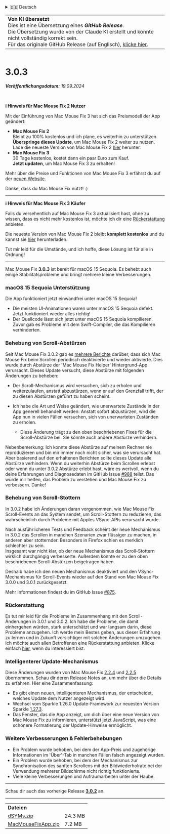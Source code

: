 <details>
<summary>🇩🇪 Deutsch</summary>

[🇬🇧 English (GitHub)](https://github.com/noah-nuebling/mac-mouse-fix/releases/tag/3.0.3)\
[🇦🇩 Català](https://redirect.macmousefix.com/?target=mmf-release&tag=3.0.3&locale=ca)\
**🇩🇪 Deutsch**\
[🇪🇸 Español](https://redirect.macmousefix.com/?target=mmf-release&tag=3.0.3&locale=es)\
[🇫🇷 Français](https://redirect.macmousefix.com/?target=mmf-release&tag=3.0.3&locale=fr)\
[🇮🇩 Indonesia](https://redirect.macmousefix.com/?target=mmf-release&tag=3.0.3&locale=id)\
[🇮🇹 Italiano](https://redirect.macmousefix.com/?target=mmf-release&tag=3.0.3&locale=it)\
[🇭🇺 Magyar](https://redirect.macmousefix.com/?target=mmf-release&tag=3.0.3&locale=hu)\
[🇳🇱 Nederlands](https://redirect.macmousefix.com/?target=mmf-release&tag=3.0.3&locale=nl)\
[🇵🇱 Polski](https://redirect.macmousefix.com/?target=mmf-release&tag=3.0.3&locale=pl)\
[🇧🇷 Português (Brasil)](https://redirect.macmousefix.com/?target=mmf-release&tag=3.0.3&locale=pt-BR)\
[🇵🇹 Português (Portugal)](https://redirect.macmousefix.com/?target=mmf-release&tag=3.0.3&locale=pt-PT)\
[🇷🇴 Română](https://redirect.macmousefix.com/?target=mmf-release&tag=3.0.3&locale=ro)\
[🇸🇪 Svenska](https://redirect.macmousefix.com/?target=mmf-release&tag=3.0.3&locale=sv)\
[🇻🇳 Tiếng Việt](https://redirect.macmousefix.com/?target=mmf-release&tag=3.0.3&locale=vi)\
[🇹🇷 Türkçe](https://redirect.macmousefix.com/?target=mmf-release&tag=3.0.3&locale=tr)\
[🇨🇿 Čeština](https://redirect.macmousefix.com/?target=mmf-release&tag=3.0.3&locale=cs)\
[🇬🇷 Ελληνικά](https://redirect.macmousefix.com/?target=mmf-release&tag=3.0.3&locale=el)\
[🇷🇺 Русский](https://redirect.macmousefix.com/?target=mmf-release&tag=3.0.3&locale=ru)\
[🇺🇦 Українська](https://redirect.macmousefix.com/?target=mmf-release&tag=3.0.3&locale=uk)\
[🇮🇱 עברית](https://redirect.macmousefix.com/?target=mmf-release&tag=3.0.3&locale=he)\
[🇸🇦 العربية](https://redirect.macmousefix.com/?target=mmf-release&tag=3.0.3&locale=ar)\
[🇮🇳 हिन्दी](https://redirect.macmousefix.com/?target=mmf-release&tag=3.0.3&locale=hi)\
[🇹🇭 ไทย](https://redirect.macmousefix.com/?target=mmf-release&tag=3.0.3&locale=th)\
[🇨🇳 中文 (简体)](https://redirect.macmousefix.com/?target=mmf-release&tag=3.0.3&locale=zh-Hans)\
[🇨🇳 中文 (繁體)](https://redirect.macmousefix.com/?target=mmf-release&tag=3.0.3&locale=zh-Hant)\
[🇭🇰 中文（香港)](https://redirect.macmousefix.com/?target=mmf-release&tag=3.0.3&locale=zh-HK)\
[🇯🇵 日本語](https://redirect.macmousefix.com/?target=mmf-release&tag=3.0.3&locale=ja)\
[🇰🇷 한국어](https://redirect.macmousefix.com/?target=mmf-release&tag=3.0.3&locale=ko)\
[Help translate Mac Mouse Fix to different languages!](https://github.com/noah-nuebling/mac-mouse-fix/discussions/731)
</details>
<table align=><td>
<b>Von KI übersetzt</b><br>
Dies ist eine Übersetzung eines <b><em>GitHub Release</em></b>.<br>
Die Übersetzung wurde von der Claude KI erstellt und könnte nicht vollständig korrekt sein.<br>
Für das originale GitHub Release (auf Englisch), <a href="https://github.com/noah-nuebling/mac-mouse-fix/releases/tag/3.0.3">klicke hier</a>.
</td></table>

<table></table>

# 3.0.3
***Veröffentlichungsdatum:** 19.09.2024*

<br>

**ℹ️ Hinweis für Mac Mouse Fix 2 Nutzer**

Mit der Einführung von Mac Mouse Fix 3 hat sich das Preismodell der App geändert:

- **Mac Mouse Fix 2**\
Bleibt zu 100% kostenlos und ich plane, es weiterhin zu unterstützen.\
**Überspringe dieses Update**, um Mac Mouse Fix 2 weiter zu nutzen. Lade die neueste Version von Mac Mouse Fix 2 [hier](https://redirect.macmousefix.com/?target=mmf2-latest) herunter.
- **Mac Mouse Fix 3**\
30 Tage kostenlos, kostet dann ein paar Euro zum Kauf.\
**Jetzt updaten**, um Mac Mouse Fix 3 zu erhalten!

Mehr über die Preise und Funktionen von Mac Mouse Fix 3 erfährst du auf der [neuen Website](https://macmousefix.com/).

Danke, dass du Mac Mouse Fix nutzt! :)

---

**ℹ️ Hinweis für Mac Mouse Fix 3 Käufer**

Falls du versehentlich auf Mac Mouse Fix 3 aktualisiert hast, ohne zu wissen, dass es nicht mehr kostenlos ist, möchte ich dir eine [Rückerstattung](https://redirect.macmousefix.com/?target=mmf-apply-for-refund) anbieten.

Die neueste Version von Mac Mouse Fix 2 bleibt **komplett kostenlos** und du kannst sie [hier](https://redirect.macmousefix.com/?target=mmf2-latest) herunterladen.

Tut mir leid für die Umstände, und ich hoffe, diese Lösung ist für alle in Ordnung!

---

Mac Mouse Fix **3.0.3** ist bereit für macOS 15 Sequoia. Es behebt auch einige Stabilitätsprobleme und bringt mehrere kleine Verbesserungen.

### macOS 15 Sequoia Unterstützung

Die App funktioniert jetzt einwandfrei unter macOS 15 Sequoia!

- Die meisten UI-Animationen waren unter macOS 15 Sequoia defekt. Jetzt funktioniert wieder alles richtig!
- Der Quellcode lässt sich jetzt unter macOS 15 Sequoia kompilieren. Zuvor gab es Probleme mit dem Swift-Compiler, die das Kompilieren verhinderten.

### Behebung von Scroll-Abstürzen

Seit Mac Mouse Fix 3.0.2 gab es [mehrere Berichte](https://github.com/noah-nuebling/mac-mouse-fix/issues/988) darüber, dass sich Mac Mouse Fix beim Scrollen periodisch deaktivierte und wieder aktivierte. Dies wurde durch Abstürze der 'Mac Mouse Fix Helper' Hintergrund-App verursacht. Dieses Update versucht, diese Abstürze mit folgenden Änderungen zu beheben:

- Der Scroll-Mechanismus wird versuchen, sich zu erholen und weiterzulaufen, anstatt abzustürzen, wenn er auf den Grenzfall trifft, der zu diesen Abstürzen geführt zu haben scheint.
- Ich habe die Art und Weise geändert, wie unerwartete Zustände in der App generell behandelt werden: Anstatt sofort abzustürzen, wird die App nun in vielen Fällen versuchen, sich von unerwarteten Zuständen zu erholen.

    - Diese Änderung trägt zu den oben beschriebenen Fixes für die Scroll-Abstürze bei. Sie könnte auch andere Abstürze verhindern.

Nebenbemerkung: Ich konnte diese Abstürze auf meinem Rechner nie reproduzieren und bin mir immer noch nicht sicher, was sie verursacht hat. Aber basierend auf den erhaltenen Berichten sollte dieses Update alle Abstürze verhindern. Wenn du weiterhin Abstürze beim Scrollen erlebst oder wenn du unter 3.0.2 Abstürze erlebt hast, wäre es wertvoll, wenn du deine Erfahrungen und Diagnosedaten im GitHub Issue [#988](https://github.com/noah-nuebling/mac-mouse-fix/issues/988) teilst. Das würde mir helfen, das Problem zu verstehen und Mac Mouse Fix zu verbessern. Danke!

### Behebung von Scroll-Stottern

In 3.0.2 habe ich Änderungen daran vorgenommen, wie Mac Mouse Fix Scroll-Events an das System sendet, um Scroll-Stottern zu reduzieren, das wahrscheinlich durch Probleme mit Apples VSync-APIs verursacht wurde.

Nach ausführlicheren Tests und Feedback scheint der neue Mechanismus in 3.0.2 das Scrollen in manchen Szenarien zwar flüssiger zu machen, in anderen aber stotternder. Besonders in Firefox schien es merklich schlechter zu sein.\
Insgesamt war nicht klar, ob der neue Mechanismus das Scroll-Stottern wirklich durchgängig verbesserte. Außerdem könnte er zu den oben beschriebenen Scroll-Abstürzen beigetragen haben.

Deshalb habe ich den neuen Mechanismus deaktiviert und den VSync-Mechanismus für Scroll-Events wieder auf den Stand von Mac Mouse Fix 3.0.0 und 3.0.1 zurückgesetzt.

Mehr Informationen findest du im GitHub Issue [#875](https://github.com/noah-nuebling/mac-mouse-fix/issues/875).

### Rückerstattung

Es tut mir leid für die Probleme im Zusammenhang mit den Scroll-Änderungen in 3.0.1 und 3.0.2. Ich habe die Probleme, die damit einhergehen würden, stark unterschätzt und war langsam darin, diese Probleme anzugehen. Ich werde mein Bestes geben, aus dieser Erfahrung zu lernen und in Zukunft vorsichtiger mit solchen Änderungen umzugehen. Ich möchte auch allen Betroffenen eine Rückerstattung anbieten. Klicke einfach [hier](https://redirect.macmousefix.com/?target=mmf-apply-for-refund), wenn du interessiert bist.

### Intelligenterer Update-Mechanismus

Diese Änderungen wurden von Mac Mouse Fix [2.2.4](https://github.com/noah-nuebling/mac-mouse-fix/releases/tag/2.2.4) und [2.2.5](https://github.com/noah-nuebling/mac-mouse-fix/releases/tag/2.2.5) übernommen. Schau dir deren Release Notes an, um mehr über die Details zu erfahren. Hier eine Zusammenfassung:

- Es gibt einen neuen, intelligenteren Mechanismus, der entscheidet, welches Update dem Nutzer angezeigt wird.
- Wechsel vom Sparkle 1.26.0 Update-Framework zur neuesten Version Sparkle [1.27.3](https://github.com/sparkle-project/Sparkle/releases/tag/1.27.3).
- Das Fenster, das die App anzeigt, um dich über eine neue Version von Mac Mouse Fix zu informieren, unterstützt jetzt JavaScript, was eine schönere Formatierung der Update-Hinweise ermöglicht.

### Weitere Verbesserungen & Fehlerbehebungen

- Ein Problem wurde behoben, bei dem der App-Preis und zugehörige Informationen im 'Über'-Tab in manchen Fällen falsch angezeigt wurden.
- Ein Problem wurde behoben, bei dem der Mechanismus zur Synchronisation des sanften Scrollens mit der Bildwiederholrate bei der Verwendung mehrerer Bildschirme nicht richtig funktionierte.
- Viele kleine Verbesserungen und Aufräumarbeiten unter der Haube.

---

Schau dir auch das vorherige Release [**3.0.2**](https://github.com/noah-nuebling/mac-mouse-fix/releases/tag/3.0.2) an.

---

<table align="start">
<tr>
    <td colspan=2>
        <b>Dateien</b>
    </td>
</tr>
<tr>
    <td><a href="https://github.com/noah-nuebling/mac-mouse-fix/releases/download/3.0.3/dSYMs.zip">dSYMs.zip</a></td>
    <td>24.3 MB</td>
</tr>
<tr>
    <td><a href="https://github.com/noah-nuebling/mac-mouse-fix/releases/download/3.0.3/MacMouseFixApp.zip">MacMouseFixApp.zip</a></td>
    <td>7.2 MB</td>
</tr>
</table>